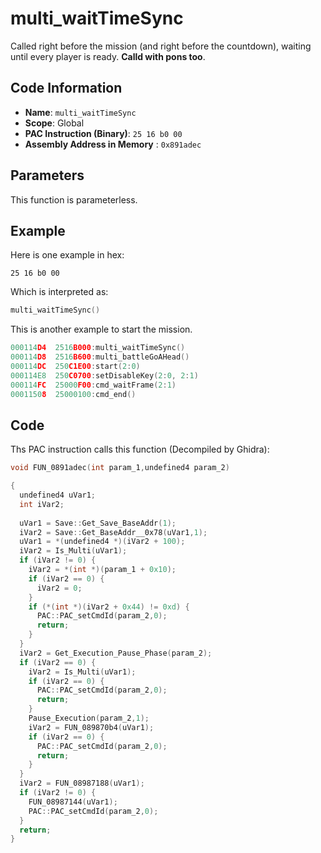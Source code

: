 # multi_waitTimeSync

Called right before the mission (and right before the countdown), waiting until every player is ready. **Calld with pons too**.

## Code Information

- **Name**: `multi_waitTimeSync`
- **Scope**: Global
- **PAC Instruction (Binary)**: `25 16 b0 00`
- **Assembly Address in Memory** : `0x891adec`

## Parameters

This function is parameterless.


## Example

Here is one example in hex:

```25 16 b0 00```

Which is interpreted as:

```c
multi_waitTimeSync()
```

This is another example to start the mission.

```c
000114D4  2516B000:multi_waitTimeSync()
000114D8  2516B600:multi_battleGoAHead()
000114DC  250C1E00:start(2:0)
000114E8  250C0700:setDisableKey(2:0, 2:1)
000114FC  25000F00:cmd_waitFrame(2:1)
00011508  25000100:cmd_end()
```

## Code

Ths PAC instruction calls this function (Decompiled by Ghidra):

```c
void FUN_0891adec(int param_1,undefined4 param_2)

{
  undefined4 uVar1;
  int iVar2;
  
  uVar1 = Save::Get_Save_BaseAddr(1);
  iVar2 = Save::Get_BaseAddr__0x78(uVar1,1);
  uVar1 = *(undefined4 *)(iVar2 + 100);
  iVar2 = Is_Multi(uVar1);
  if (iVar2 != 0) {
    iVar2 = *(int *)(param_1 + 0x10);
    if (iVar2 == 0) {
      iVar2 = 0;
    }
    if (*(int *)(iVar2 + 0x44) != 0xd) {
      PAC::PAC_setCmdId(param_2,0);
      return;
    }
  }
  iVar2 = Get_Execution_Pause_Phase(param_2);
  if (iVar2 == 0) {
    iVar2 = Is_Multi(uVar1);
    if (iVar2 == 0) {
      PAC::PAC_setCmdId(param_2,0);
      return;
    }
    Pause_Execution(param_2,1);
    iVar2 = FUN_089870b4(uVar1);
    if (iVar2 == 0) {
      PAC::PAC_setCmdId(param_2,0);
      return;
    }
  }
  iVar2 = FUN_08987188(uVar1);
  if (iVar2 != 0) {
    FUN_08987144(uVar1);
    PAC::PAC_setCmdId(param_2,0);
  }
  return;
}
```

